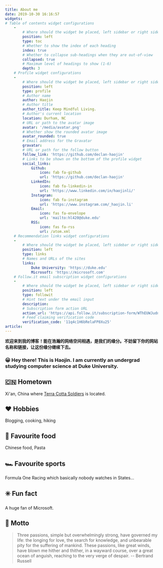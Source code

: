 ```yaml
---
title: About me
date: 2019-10-30 16:16:57
widgets:
# Table of contents widget configurations
    -
        # Where should the widget be placed, left sidebar or right sidebar
        position: left
        type: toc
        # Whether to show the index of each heading
        index: true
        # Whether to collapse sub-headings when they are out-of-view
        collapsed: true
        # Maximum level of headings to show (1-6)
        depth: 3
    # Profile widget configurations
    -
        # Where should the widget be placed, left sidebar or right sidebar
        position: left
        type: profile
        # Author name
        author: Haojin
        # Author title
        author_title: Keep Mindful Living.
        # Author's current location
        location: Durham, NC
        # URL or path to the avatar image
        avatar: '/media/avatar.png'
        # Whether show the rounded avatar image
        avatar_rounded: true
        # Email address for the Gravatar
        gravatar: 
        # URL or path for the follow button
        follow_link: 'https://github.com/declan-haojin'
        # Links to be shown on the bottom of the profile widget
        social_links:
            Github:
                icon: fab fa-github
                url: 'https://github.com/declan-haojin'
            LinkedIn:
                icon: fab fa-linkedin-in
                url: 'https://www.linkedin.com/in/haojinli/'
            Instagram:
                icon: fab fa-instagram
                url: 'https://www.instagram.com/_haojin.li'
            Email:
                icon: fas fa-envelope
                url: 'mailto:hl420@duke.edu'
            RSS:
                icon: fas fa-rss
                url: /atom.xml
    # Recommendation links widget configurations
    -
        # Where should the widget be placed, left sidebar or right sidebar
        position: left
        type: links
        # Names and URLs of the sites
        links:
            Duke University: 'https://duke.edu'
            Microsoft: 'https://microsoft.com'
    # Follow.it email subscription widget configurations
    -
        # Where should the widget be placed, left sidebar or right sidebar
        position: left
        type: followit
        # Hint text under the email input
        description: 
        # Subscription form action URL
        action_url: 'https://api.follow.it/subscription-form/WThEUWJudnVma1k3bWVUNXBLeXJpckJhTGZ3RWlOYVRDUXIvQUV6dExxMEhHQk5WYzMxdHcyajVYeGpJVStndkNITDlPSmNNakJaWTkwS1VDcUNtd3A2aXR4cE04QjBhL1EwVHlaNlpKZENkcDNYZXhncXZDK3lldnFwdVIzNUx8YjJwU1cySC83SDlwRzJBVmUxamk4ZXhUYWJ3M0pQRldTQkhTcHNhQ3QrTT0=/8'
        # Feed claiming verification code
        verification_code: '11q4c1H6bRelaFP8Xu25'
article: 
---
```


<article class="message is-success">
  <div class="message-body">
    <strong>欢迎来到我的博客！能在浩瀚的网络空间相遇，是我们的缘分。不妨留下你的网站名称和链接，让这份缘分继续下去。</strong>
  </div>
</article>

### 😀 Hey there! This is Haojin. I am currently an undergrad studying computer science at Duke University.

## 🇨🇳 Hometown

Xi'an, China where [Terra Cotta Soldiers](https://en.wikipedia.org/wiki/Terracotta_Army) is located. 

## ❤️ Hobbies
Blogging, cooking, hiking

## 🍲 Favourite food
Chinese food, Pasta

## 🏎️ Favourite sports
Formula One Racing which basically nobody watches in States...

## ✳️ Fun fact
A huge fan of Microsoft.

## 📜 Motto
> Three passions, simple but overwhelmingly strong, have governed my life: the longing for love, the search for knowledge, and unbearable pity for the suffering of mankind. These passions, like great winds, have blown me hither and thither, in a wayward course, over a great ocean of anguish, reaching to the very verge of despair. -- Bertrand Russell
